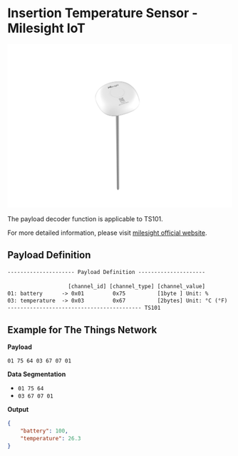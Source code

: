 # Insertion Temperature Sensor - Milesight IoT

![TS101](TS101.png)

The payload decoder function is applicable to TS101.

For more detailed information, please visit [milesight official website](https://www.milesight-iot.com).

## Payload Definition

```
--------------------- Payload Definition ---------------------

                   [channel_id] [channel_type] [channel_value]
01: battery      -> 0x01         0x75          [1byte ] Unit: %
03: temperature  -> 0x03         0x67          [2bytes] Unit: °C (°F)
------------------------------------------ TS101
```

## Example for The Things Network

**Payload**

```
01 75 64 03 67 07 01
```

**Data Segmentation**

-   `01 75 64`
-   `03 67 07 01`

**Output**

```json
{
    "battery": 100,
    "temperature": 26.3
}
```
